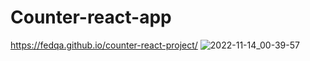 # Counter-react-app

https://fedqa.github.io/counter-react-project/
![2022-11-14_00-39-57](https://user-images.githubusercontent.com/63184742/201540918-078124e4-aab5-4d98-84fe-2e432b706002.png)
